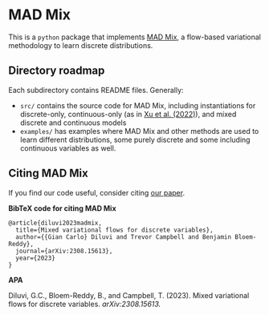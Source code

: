 # MAD Mix

This is a `python` package that implements [MAD Mix](https://arxiv.org/abs/2308.15613),
a flow-based variational methodology to learn discrete distributions.



## Directory roadmap
Each subdirectory contains README files. Generally:
- `src/` contains the source code for MAD Mix,
including instantiations for discrete-only,
continuous-only (as in [Xu et al. (2022)](https://arxiv.org/abs/2205.07475)),
and mixed discrete and continuous models
- `examples/` has examples where MAD Mix and other methods are used
to learn different distributions, 
some purely discrete and some including continuous variables as well.

## Citing MAD Mix

If you find our code useful, consider citing [our paper](https://arxiv.org/abs/2308.15613).

**BibTeX code for citing MAD Mix**

```
@article{diluvi2023madmix,
  title={Mixed variational flows for discrete variables},
  author={{Gian Carlo} Diluvi and Trevor Campbell and Benjamin Bloem-Reddy},
  journal={arXiv:2308.15613},
  year={2023}
}
```

**APA**

Diluvi, G.C., Bloem-Reddy, B., and Campbell, T. (2023). Mixed variational flows for discrete variables. *arXiv:2308.15613.*

